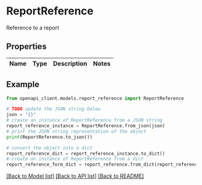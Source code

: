 # ReportReference

Reference to a report

## Properties

Name | Type | Description | Notes
------------ | ------------- | ------------- | -------------

## Example

```python
from openapi_client.models.report_reference import ReportReference

# TODO update the JSON string below
json = "{}"
# create an instance of ReportReference from a JSON string
report_reference_instance = ReportReference.from_json(json)
# print the JSON string representation of the object
print(ReportReference.to_json())

# convert the object into a dict
report_reference_dict = report_reference_instance.to_dict()
# create an instance of ReportReference from a dict
report_reference_form_dict = report_reference.from_dict(report_reference_dict)
```
[[Back to Model list]](../README.md#documentation-for-models) [[Back to API list]](../README.md#documentation-for-api-endpoints) [[Back to README]](../README.md)


